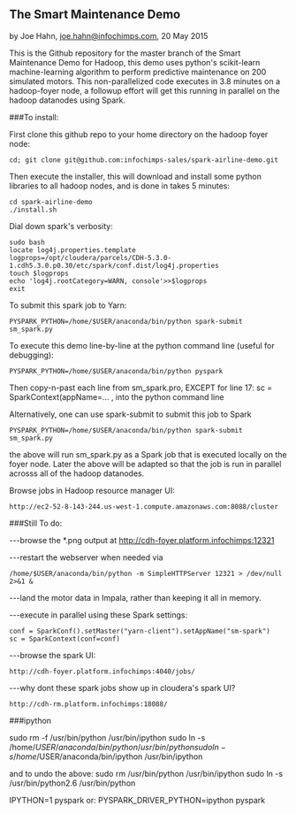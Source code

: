 ## The Smart Maintenance Demo

by Joe Hahn,
joe.hahn@infochimps.com,
20 May 2015

This is the Github repository for the master branch of the Smart Maintenance Demo for Hadoop,
this demo uses python's scikit-learn machine-learning algorithm to perform predictive
maintenance on 200 simulated motors. This non-parallelized code executes in 3.8 minutes on
a hadoop-foyer node, a followup effort will get this running in parallel on the hadoop
datanodes using Spark.

###To install:

First clone this github repo to your home directory on the hadoop foyer node:

    cd; git clone git@github.com:infochimps-sales/spark-airline-demo.git 
    
   
Then execute the installer, this will download and install some python libraries to all 
hadoop nodes, and is done in takes 5 minutes:

    cd spark-airline-demo
    ./install.sh


Dial down spark's verbosity:

    sudo bash
    locate log4j.properties.template
    logprops=/opt/cloudera/parcels/CDH-5.3.0-1.cdh5.3.0.p0.30/etc/spark/conf.dist/log4j.properties
    touch $logprops
    echo 'log4j.rootCategory=WARN, console'>>$logprops
    exit


To submit this spark job to Yarn:

    PYSPARK_PYTHON=/home/$USER/anaconda/bin/python spark-submit sm_spark.py
    

To execute this demo line-by-line at the python command line (useful for debugging):

    PYSPARK_PYTHON=/home/$USER/anaconda/bin/python pyspark


Then copy-n-past each line from sm_spark.pro, EXCEPT for line 17: 
sc = SparkContext(appName=... , into the python command line

Alternatively, one can use spark-submit to submit this job to Spark

    PYSPARK_PYTHON=/home/$USER/anaconda/bin/python spark-submit sm_spark.py


the above will run sm_spark.py as a Spark job that is executed locally on the foyer node.
Later the above will be adapted so that the job is run in parallel acrosss all of the
hadoop datanodes.

Browse jobs in Hadoop resource manager UI:

    http://ec2-52-8-143-244.us-west-1.compute.amazonaws.com:8088/cluster
    
    
    

###Still To do:

---browse the *.png output at http://cdh-foyer.platform.infochimps:12321

---restart the webserver when needed via

    /home/$USER/anaconda/bin/python -m SimpleHTTPServer 12321 > /dev/null 2>&1 &


---land the motor data in Impala, rather than keeping it all in memory.
  
---execute in parallel using these Spark settings:

    conf = SparkConf().setMaster("yarn-client").setAppName("sm-spark")
    sc = SparkContext(conf=conf)


---browse the spark UI:

    http://cdh-foyer.platform.infochimps:4040/jobs/


---why dont these spark jobs show up in cloudera's spark UI?

    http://cdh-rm.platform.infochimps:18088/


###ipython

sudo rm -f /usr/bin/python /usr/bin/ipython
sudo ln -s /home/$USER/anaconda/bin/python /usr/bin/python
sudo ln -s /home/$USER/anaconda/bin/ipython /usr/bin/ipython

and to undo the above: 
    sudo rm /usr/bin/python /usr/bin/ipython
    sudo ln -s /usr/bin/python2.6 /usr/bin/python

IPYTHON=1 pyspark
or: PYSPARK_DRIVER_PYTHON=ipython pyspark